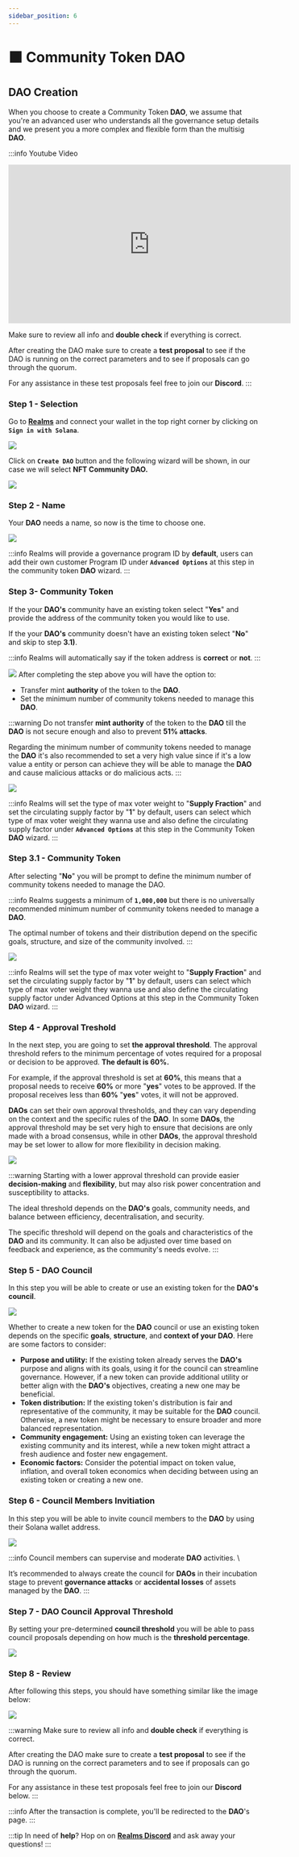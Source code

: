```yaml
---
sidebar_position: 6
---
```


# ⬛ Community Token DAO

## DAO Creation
When you choose to create a Community Token **DAO**, we assume that you're an advanced user who understands all the governance setup details and we present you a more complex and flexible form than the multisig **DAO**.

:::info Youtube Video
<iframe width="560" height="315" src="https://www.youtube.com/embed/eIjuq2IAnck?si=eJf3iX0ovQTo3h2-" title="YouTube video player" frameborder="0" allow="accelerometer; autoplay; clipboard-write; encrypted-media; gyroscope; picture-in-picture; web-share" allowfullscreen></iframe>

Make sure to review all info and **double check** if everything is correct.

After creating the DAO make sure to create a **test proposal** to see if the DAO is running on the correct parameters and to see if proposals can go through the quorum.

For any assistance in these test proposals feel free to join our **Discord**.
:::

### Step 1 - Selection

Go to [**Realms**](https://app.realms.today/realms) and connect your wallet in the top right corner by clicking on **`Sign in with Solana`**.

![](https://paragraph.xyz/_next/image?url=https%3A%2F%2Fstorage.googleapis.com%2Fpapyrus_images%2Fec38b3e9dcca7e83e29bdb3a12570155.png&#x26;w=1080&#x26;q=75)

Click on **`Create DAO`** button and the following wizard will be shown, in our case we will select **NFT Community DAO.**

![](https://paragraph.xyz/_next/image?url=https%3A%2F%2Fstorage.googleapis.com%2Fpapyrus_images%2Ff5836444ff4cd9189107aa5ffda466b2.png&#x26;w=1080&#x26;q=75)

### Step 2 - Name

Your **DAO** needs a name, so now is the time to choose one.

![](https://paragraph.xyz/_next/image?url=https%3A%2F%2Fstorage.googleapis.com%2Fpapyrus_images%2Ff7b1ddd998d0b133523f9aa36102a8e7.png&#x26;w=1080&#x26;q=75)

:::info
Realms will provide a governance program ID by **default**, users can add their own customer Program ID under **`Advanced Options`** at this step in the community token **DAO** wizard.
:::

### Step 3- Community Token

If the your **DAO's** community have an existing token select "**Yes**" and provide the address of the community token you would like to use.&#x20;

If the your **DAO's** community doesn't have an existing token select "**No**" and skip to step **3.1)**.

:::info
Realms will automatically say if the token address is **correct** or **not**.
:::

![](https://paragraph.xyz/_next/image?url=https%3A%2F%2Fstorage.googleapis.com%2Fpapyrus_images%2F8e9a7149946bdb083b961b5cddf223fd.png&#x26;w=1080&#x26;q=75)
After completing the step above you will have the option to:

* Transfer mint **authority** of the token to the **DAO**.
* Set the minimum number of community tokens needed to manage this **DAO**.

:::warning
Do not transfer **mint authority** of the token to the **DAO** till the **DAO** is not secure enough and also to prevent **51% attacks**.

Regarding the minimum number of community tokens needed to manage the **DAO** it's also recommended to set a very high value since if it's a low value a entity or person can achieve they will be able to manage the **DAO** and cause malicious attacks or do malicious acts.
:::

![](https://paragraph.xyz/_next/image?url=https%3A%2F%2Fstorage.googleapis.com%2Fpapyrus_images%2F37ea50d3d5726ec9d21e28f455b220c2.png&#x26;w=1080&#x26;q=75)

:::info
Realms will set the type of max voter weight to "**Supply Fraction**" and set the circulating supply factor by "**1**" by default, users can select which type of max voter weight they wanna use and also define the circulating supply factor under **`Advanced Options`** at this step in the Community Token **DAO** wizard.
:::

### Step 3.1 - Community Token

After selecting "**No**" you will be prompt to define the minimum number of community tokens needed to manage the DAO.

:::info
Realms suggests a minimum of **`1,000,000`** but there is no universally recommended minimum number of community tokens needed to manage a **DAO**.&#x20;



The optimal number of tokens and their distribution depend on the specific goals, structure, and size of the community involved.
:::

![](https://paragraph.xyz/_next/image?url=https%3A%2F%2Fstorage.googleapis.com%2Fpapyrus_images%2Fc36f1a041f63441fbf8cac4ee61d29b0.png&#x26;w=1080&#x26;q=75)

:::info
Realms will set the type of max voter weight to "**Supply Fraction**" and set the circulating supply factor by "**1**" by default, users can select which type of max voter weight they wanna use and also define the circulating supply factor under Advanced Options at this step in the Community Token **DAO** wizard.
:::

### Step 4 - Approval Treshold

In the next step, you are going to set **the approval threshold**. The approval threshold refers to the minimum percentage of votes required for a proposal or decision to be approved. **The default is 60%.**

For example, if the approval threshold is set at **60%**, this means that a proposal needs to receive **60%** or more "**yes**" votes to be approved. If the proposal receives less than **60%** "**yes**" votes, it will not be approved.

**DAOs** can set their own approval thresholds, and they can vary depending on the context and the specific rules of the **DAO**. In some **DAOs**, the approval threshold may be set very high to ensure that decisions are only made with a broad consensus, while in other **DAOs**, the approval threshold may be set lower to allow for more flexibility in decision making.

![](https://paragraph.xyz/_next/image?url=https%3A%2F%2Fstorage.googleapis.com%2Fpapyrus_images%2F6ff4d2f1a3f9cef48ac40212a5a3a503.png&#x26;w=1080&#x26;q=75)

:::warning
Starting with a lower approval threshold can provide easier **decision-making** and **flexibility**, but may also risk power concentration and susceptibility to attacks.

The ideal threshold depends on the **DAO's** goals, community needs, and balance between efficiency, decentralisation, and security.

The specific threshold will depend on the goals and characteristics of the **DAO** and its community. It can also be adjusted over time based on feedback and experience, as the community's needs evolve.
:::

### Step 5 - DAO Council

In this step you will be able to create or use an existing token for the **DAO's council**.

![](https://paragraph.xyz/_next/image?url=https%3A%2F%2Fstorage.googleapis.com%2Fpapyrus_images%2F1b98b4d55767d32b0b1e3c11eef9d689.png&#x26;w=1080&#x26;q=75)

Whether to create a new token for the **DAO** council or use an existing token depends on the specific **goals**, **structure**, and **context of your DAO**. Here are some factors to consider:

* **Purpose and utility:** If the existing token already serves the **DAO's** purpose and aligns with its goals, using it for the council can streamline governance. However, if a new token can provide additional utility or better align with the **DAO's** objectives, creating a new one may be beneficial.
* **Token distribution:** If the existing token's distribution is fair and representative of the community, it may be suitable for the **DAO** council. Otherwise, a new token might be necessary to ensure broader and more balanced representation.
* **Community engagement:** Using an existing token can leverage the existing community and its interest, while a new token might attract a fresh audience and foster new engagement.
* **Economic factors:** Consider the potential impact on token value, inflation, and overall token economics when deciding between using an existing token or creating a new one.

### Step 6 - Council Members Invitiation

In this step you will be able to invite council members to the **DAO** by using their Solana wallet address.

![](https://paragraph.xyz/_next/image?url=https%3A%2F%2Fstorage.googleapis.com%2Fpapyrus_images%2Fe40bc9056c82766258f35cd8c660dcd7.png&#x26;w=1080&#x26;q=75)

:::info
Council members can supervise and moderate **DAO** activities. \

It’s recommended to always create the council for **DAOs** in their incubation stage to prevent **governance attacks** or **accidental losses** of assets managed by the **DAO**.
:::

### Step 7 - DAO Council Approval Threshold

By setting your pre-determined **council threshold** you will be able to pass council proposals depending on how much is the **threshold percentage**.

![](https://paragraph.xyz/_next/image?url=https%3A%2F%2Fstorage.googleapis.com%2Fpapyrus_images%2F9c51640e63b81e976d5196d9a045f869.png&#x26;w=1080&#x26;q=75)

### Step 8 - Review

After following this steps, you should have something similar like the image below:

![](https://paragraph.xyz/_next/image?url=https%3A%2F%2Fstorage.googleapis.com%2Fpapyrus_images%2F8f7eebc8afa4bbd431705c950b8ac32e.png&#x26;w=1080&#x26;q=75)

:::warning
Make sure to review all info and **double check** if everything is correct.

After creating the DAO make sure to create a **test proposal** to see if the DAO is running on the correct parameters and to see if proposals can go through the quorum.

For any assistance in these test proposals feel free to join our **Discord** below.
:::

:::info
After the transaction is complete, you'll be redirected to the **DAO**'s page.
:::

:::tip
In need of **help**? Hop on on [**Realms Discord**](https://discord.com/invite/VsPbrK2hJk) and ask away your questions!
:::